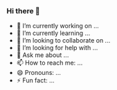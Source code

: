 ### Hi there 👋

- 🔭 I’m currently working on ...
- 🌱 I’m currently learning ...
- 👯 I’m looking to collaborate on ...
- 🤔 I’m looking for help with ...
- 💬 Ask me about ...
- 📫 How to reach me: ...
- 😄 Pronouns: ...
- ⚡ Fun fact: ...

<!--
**parkerhutchinson/parkerhutchinson** is a ✨ _special_ ✨ repository because its `README.md` (this file) appears on your GitHub profile.

Here are some ideas to get you started:


-->
